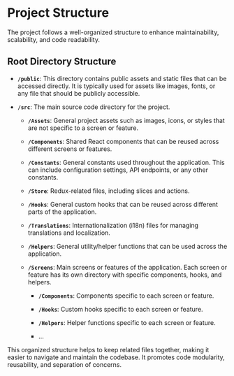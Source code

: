 # Project Structure

The project follows a well-organized structure to enhance maintainability, scalability, and code readability.

## Root Directory Structure


- **`/public`**: This directory contains public assets and static files that can be accessed directly. It is typically used for assets like images, fonts, or any file that should be publicly accessible.

- **`/src`**: The main source code directory for the project.

    - **`/Assets`**: General project assets such as images, icons, or styles that are not specific to a screen or feature.

    - **`/Components`**: Shared React components that can be reused across different screens or features.

    - **`/Constants`**: General constants used throughout the application. This can include configuration settings, API endpoints, or any other constants.

    - **`/Store`**: Redux-related files, including slices and actions.

    - **`/Hooks`**: General custom hooks that can be reused across different parts of the application.

    - **`/Translations`**: Internationalization (i18n) files for managing translations and localization.

    - **`/Helpers`**: General utility/helper functions that can be used across the application.

    - **`/Screens`**: Main screens or features of the application. Each screen or feature has its own directory with specific components, hooks, and helpers.

        - **`/Components`**: Components specific to each screen or feature.

        - **`/Hooks`**: Custom hooks specific to each screen or feature.

        - **`/Helpers`**: Helper functions specific to each screen or feature.
        
      - ...

This organized structure helps to keep related files together, making it easier to navigate and maintain the codebase. It promotes code modularity, reusability, and separation of concerns.


        
